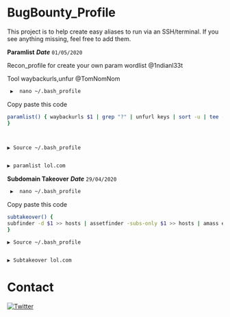 # BugBounty_Profile

This project is to help create easy aliases to run via an SSH/terminal. If you see anything missing, feel free to add them.




**Paramlist** ***Date*** `01/05/2020`

Recon_profile for create your own param wordlist @1ndianl33t

Tool waybackurls,unfur @TomNomNom

```bash
 ▶  nano ~/.bash_profile
```
Copy paste this code 

```bash
paramlist() { waybackurls $1 | grep "?" | unfurl keys | sort -u | tee -a paramlist.txt
}

```
```bash


▶ Source ~/.bash_profile


▶ paramlist lol.com

```



**Subdomain Takeover**  ***Date*** `29/04/2020`



```bash
 ▶  nano ~/.bash_profile
```
Copy paste this code 


```bash
subtakeover() {
subfinder -d $1 >> hosts | assetfinder -subs-only $1 >> hosts | amass enum -norecursive -noalts -d $1 >> hosts | subjack -w hosts -t 100 -timeout 30 -ssl -c ~/subjack/fingerprints.json -v 3 >> takeover 
}
```
```
▶ Source ~/.bash_profile


▶ Subtakeover lol.com
```

# Contact
[![Twitter](https://img.shields.io/badge/twitter-@1ndianl33t-blue.svg)](https://twitter.com/1ndianl33t)





























